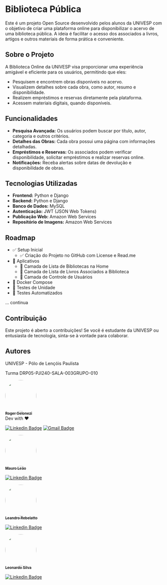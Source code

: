 # Biblioteca Pública

Este é um projeto Open Source desenvolvido pelos alunos da UNIVESP com o objetivo de criar uma plataforma online para disponibilizar o acervo de uma biblioteca pública. A ideia é facilitar o acesso dos associados a livros, artigos e outros materiais de forma prática e conveniente.

## Sobre o Projeto

A Biblioteca Online da UNIVESP visa proporcionar uma experiência amigável e eficiente para os usuários, permitindo que eles:
- Pesquisem e encontrem obras disponíveis no acervo.
- Visualizem detalhes sobre cada obra, como autor, resumo e disponibilidade.
- Realizem empréstimos e reservas diretamente pela plataforma.
- Acessem materiais digitais, quando disponíveis.

## Funcionalidades
- **Pesquisa Avançada:** Os usuários podem buscar por título, autor, categoria e outros critérios.
- **Detalhes das Obras:** Cada obra possui uma página com informações detalhadas.
- **Empréstimos e Reservas:** Os associados podem verificar disponibilidade, solicitar empréstimos e realizar reservas online.
- **Notificações:** Receba alertas sobre datas de devolução e disponibilidade de obras.

## Tecnologias Utilizadas
- **Frontend:** Python e Django
- **Backend:** Python e Django
- **Banco de Dados:** MySQL
- **Autenticação:** JWT (JSON Web Tokens)
- **Publicação Web:** Amazon Web Services
- **Repositório de Imagens:** Amazon Web Services

## Roadmap
  * :white_check_mark: Setup Inicial
    * :white_check_mark: Criação do Projeto no GitHub com License e Read.me
  * :black_square_button: Aplicativos
    * :black_square_button: Camada de Lista de Bibliotecas na Home
    * :black_square_button: Camada de Lista de Livros Associados a Biblioteca
    * :black_square_button: Camada de Controle de Usuários
  * :black_square_button: Docker Compose
  * :black_square_button: Testes de Unidade
  * :black_square_button: Testes Automatizados

... continua

## Contribuição

Este projeto é aberto a contribuições! Se você é estudante da UNIVESP ou entusiasta de tecnologia, sinta-se à vontade para colaborar.

## Autores

UNIVESP - Pólo de Lençóis Paulista

Turma DRP05-PJI240-SALA-003GRUPO-010

<a href="https://github.com/rogerio-gelonezi">
<img style="border-radius: 50%;" src="https://avatars.githubusercontent.com/u/16666966?v=4" width="100px;" alt=""/>
<br />
<sub><b>Roger Gelonezi</b></sub></a>
<br />
Dev with ❤️

[![Linkedin Badge](https://img.shields.io/badge/-Roger-blue?style=flat-square&logo=Linkedin&logoColor=white&link=https://www.linkedin.com/in/rogeriogelonezi/)](https://www.linkedin.com/in/rogeriogelonezi/) 
[![Gmail Badge](https://img.shields.io/badge/-rogeriogelonezi@gmail.com-c14438?style=flat-square&logo=Gmail&logoColor=white&link=mailto:rogeriogelonezi@gmail.com)](mailto:rogeriogelonezi@gmail.com)
<br />


<a href="https://github.com/Mauroleao">
<img style="border-radius: 50%;" src="https://avatars.githubusercontent.com/u/91487092?v=4" width="100px;" alt=""/>
<br />
<sub><b>Mauro Leão</b></sub></a>
<br />

[![Linkedin Badge](https://img.shields.io/badge/-Mauro-blue?style=flat-square&logo=Linkedin&logoColor=white&link=https://www.linkedin.com/in/mauro-s%C3%A9rgio-bouwman-le%C3%A3o-b62b41260/)](https://www.linkedin.com/in/mauro-s%C3%A9rgio-bouwman-le%C3%A3o-b62b41260/)


<a href="https://github.com/leandro2206">
<img style="border-radius: 50%;" src="https://media.licdn.com/dms/image/D4D03AQF7iL182-PeFA/profile-displayphoto-shrink_200_200/0/1706721638936?e=1727913600&v=beta&t=FR4GifBaX0b4fOxoCE4hXEQlsBi1CATPD1TScgUMJTQ" width="100px;" alt=""/>
<br />
<sub><b>Leandro Rebelatto</b></sub></a>
<br />

[![Linkedin Badge](https://img.shields.io/badge/-Leandro-blue?style=flat-square&logo=Linkedin&logoColor=white&link=https://www.linkedin.com/in/leandro-roberto-r-24389852/)](https://www.linkedin.com/in/leandro-roberto-r-24389852/)


<a href="https://github.com/leonardo16silva12">
<img style="border-radius: 50%;" src="https://avatars.githubusercontent.com/u/55456319?v=4" width="100px;" alt=""/>
<br />
<sub><b>Leonardo Silva</b></sub></a>
<br />

[![Linkedin Badge](https://img.shields.io/badge/-Leonardo-blue?style=flat-square&logo=Linkedin&logoColor=white&link=https://www.linkedin.com/in/leonardo16silva12/)](https://www.linkedin.com/in/leonardo16silva12/)
